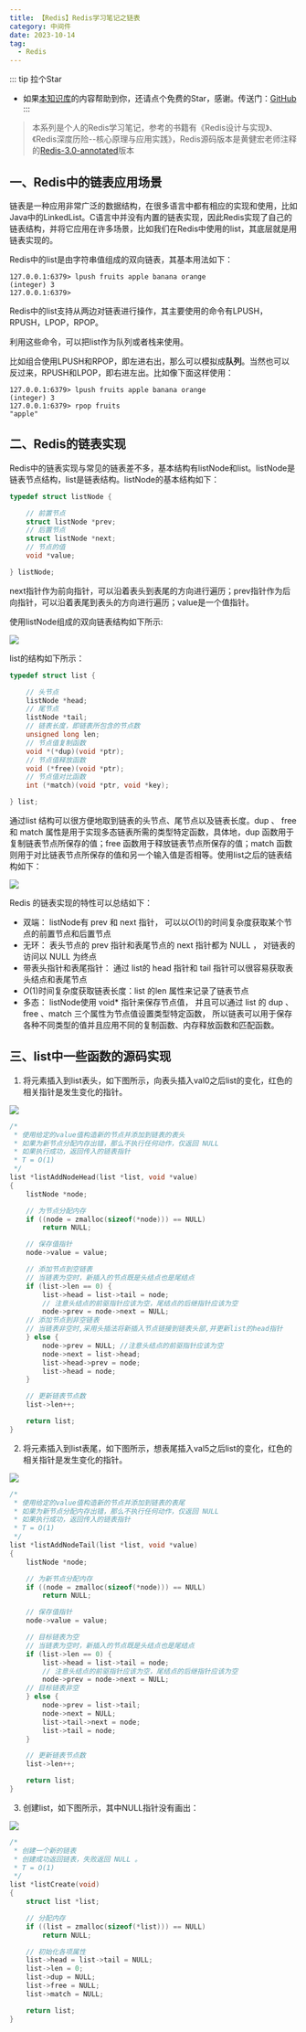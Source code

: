 ```yaml
---
title: 【Redis】Redis学习笔记之链表
category: 中间件
date: 2023-10-14
tag:
  - Redis
---
```

::: tip 拉个Star
- 如果<a href='https://github.com/shzyjbr/person-database' target='blank'>本知识库</a>的内容帮助到你，还请点个免费的Star，感谢。传送门：<a href='https://github.com/shzyjbr/person-database' target='blank'>GitHub</a>
:::

> 本系列是个人的Redis学习笔记，参考的书籍有《Redis设计与实现》、《Redis深度历险--核心原理与应用实践》，Redis源码版本是黄健宏老师注释的[Redis-3.0-annotated](https://github.com/huangz1990/redis-3.0-annotated)版本

## 一、Redis中的链表应用场景

链表是一种应用非常广泛的数据结构，在很多语言中都有相应的实现和使用，比如Java中的LinkedList。C语言中并没有内置的链表实现，因此Redis实现了自己的链表结构，并将它应用在许多场景，比如我们在Redis中使用的list，其底层就是用链表实现的。

Redis中的list是由字符串值组成的双向链表，其基本用法如下：

```
127.0.0.1:6379> lpush fruits apple banana orange
(integer) 3
127.0.0.1:6379>
```

Redis中的list支持从两边对链表进行操作，其主要使用的命令有LPUSH，RPUSH，LPOP，RPOP。

利用这些命令，可以把list作为队列或者栈来使用。

比如组合使用LPUSH和RPOP，即左进右出，那么可以模拟成**队列**。当然也可以反过来，RPUSH和LPOP，即右进左出。比如像下面这样使用：

```
127.0.0.1:6379> lpush fruits apple banana orange
(integer) 3
127.0.0.1:6379> rpop fruits
"apple"
```

## 二、Redis的链表实现

Redis中的链表实现与常见的链表差不多，基本结构有listNode和list。listNode是链表节点结构，list是链表结构。listNode的基本结构如下：

```c
typedef struct listNode {

    // 前置节点
    struct listNode *prev;
    // 后置节点
    struct listNode *next;
    // 节点的值
    void *value;

} listNode;
```

next指针作为前向指针，可以沿着表头到表尾的方向进行遍历；prev指针作为后向指针，可以沿着表尾到表头的方向进行遍历；value是一个值指针。

使用listNode组成的双向链表结构如下所示:

![](http://zzk31.320.io/img/20230521171907.png)

list的结构如下所示：

```C
typedef struct list {

    // 头节点
    listNode *head;
    // 尾节点
    listNode *tail;
    // 链表长度，即链表所包含的节点数
    unsigned long len;
    // 节点值复制函数
    void *(*dup)(void *ptr);
    // 节点值释放函数
    void (*free)(void *ptr);
    // 节点值对比函数
    int (*match)(void *ptr, void *key);

} list;
```

通过list 结构可以很方便地取到链表的头节点、尾节点以及链表长度。dup 、 free 和 match 属性是用于实现多态链表所需的类型特定函数，具体地，dup 函数用于复制链表节点所保存的值；free 函数用于释放链表节点所保存的值；match 函数则用于对比链表节点所保存的值和另一个输入值是否相等。使用list之后的链表结构如下：

![](http://zzk31.320.io/img/20230521172758.png)

Redis 的链表实现的特性可以总结如下：

- 双端： listNode有 prev 和 next 指针， 可以以$O(1)$的时间复杂度获取某个节点的前置节点和后置节点
- 无环： 表头节点的 prev 指针和表尾节点的 next 指针都为 NULL ， 对链表的访问以 NULL 为终点
- 带表头指针和表尾指针： 通过 list的 head 指针和 tail 指针可以很容易获取表头结点和表尾节点
- $O(1)$时间复杂度获取链表长度：list 的len 属性来记录了链表节点
- 多态： listNode使用 void* 指针来保存节点值， 并且可以通过 list 的 dup 、free 、match 三个属性为节点值设置类型特定函数， 所以链表可以用于保存各种不同类型的值并且应用不同的复制函数、内存释放函数和匹配函数。

## 三、list中一些函数的源码实现

1. 将元素插入到list表头，如下图所示，向表头插入val0之后list的变化，红色的相关指针是发生变化的指针。

![](http://zzk31.320.io/img/20230521230420.png)

```C
/*
 * 使用给定的value值构造新的节点并添加到链表的表头
 * 如果为新节点分配内存出错，那么不执行任何动作，仅返回 NULL
 * 如果执行成功，返回传入的链表指针
 * T = O(1)
 */
list *listAddNodeHead(list *list, void *value)
{
    listNode *node;

    // 为节点分配内存
    if ((node = zmalloc(sizeof(*node))) == NULL)
        return NULL;

    // 保存值指针
    node->value = value;

    // 添加节点到空链表
    // 当链表为空时，新插入的节点既是头结点也是尾结点
    if (list->len == 0) {
        list->head = list->tail = node;
        // 注意头结点的前驱指针应该为空，尾结点的后继指针应该为空
        node->prev = node->next = NULL;
    // 添加节点到非空链表
    // 当链表非空时,采用头插法将新插入节点链接到链表头部,并更新list的head指针
    } else {
        node->prev = NULL; //注意头结点的前驱指针应该为空
        node->next = list->head;
        list->head->prev = node;
        list->head = node;
    }

    // 更新链表节点数
    list->len++;

    return list;
}
```

2. 将元素插入到list表尾，如下图所示，想表尾插入val5之后list的变化，红色的相关指针是发生变化的指针。

![](http://zzk31.320.io/img/20230521230452.png)

```C
/*
 * 使用给定的value值构造新的节点并添加到链表的表尾
 * 如果为新节点分配内存出错，那么不执行任何动作，仅返回 NULL
 * 如果执行成功，返回传入的链表指针
 * T = O(1)
 */
list *listAddNodeTail(list *list, void *value)
{
    listNode *node;

    // 为新节点分配内存
    if ((node = zmalloc(sizeof(*node))) == NULL)
        return NULL;

    // 保存值指针
    node->value = value;

    // 目标链表为空
    // 当链表为空时，新插入的节点既是头结点也是尾结点
    if (list->len == 0) {
        list->head = list->tail = node;
        // 注意头结点的前驱指针应该为空，尾结点的后继指针应该为空
        node->prev = node->next = NULL;
    // 目标链表非空
    } else {
        node->prev = list->tail;
        node->next = NULL;
        list->tail->next = node;
        list->tail = node;
    }

    // 更新链表节点数
    list->len++;

    return list;
}
```

3. 创建list，如下图所示，其中NULL指针没有画出：

![](http://zzk31.320.io/img/20230521230555.png)

```C
/*
 * 创建一个新的链表
 * 创建成功返回链表，失败返回 NULL 。
 * T = O(1)
 */
list *listCreate(void)
{
    struct list *list;

    // 分配内存
    if ((list = zmalloc(sizeof(*list))) == NULL)
        return NULL;

    // 初始化各项属性
    list->head = list->tail = NULL;
    list->len = 0;
    list->dup = NULL;
    list->free = NULL;
    list->match = NULL;

    return list;
}
```


